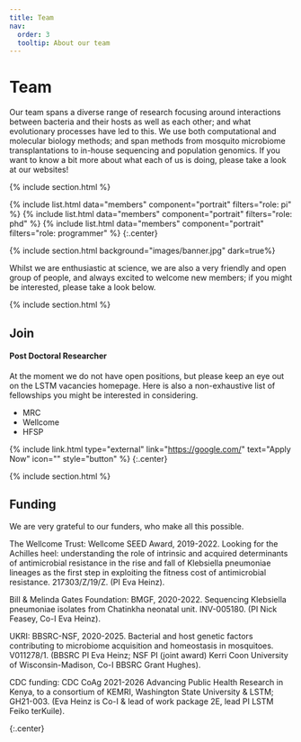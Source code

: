 ```yaml
---
title: Team
nav:
  order: 3
  tooltip: About our team
---
```


# <i class="fas fa-users"></i>Team

Our team spans a diverse range of research focusing around interactions between bacteria and their hosts as well as each other; and what evolutionary processes have led to this.
We use both computational and molecular biology methods; and span methods from mosquito microbiome transplantations to in-house sequencing and population genomics.
If you want to know a bit more about what each of us is doing, please take a look at our websites!

{% include section.html %}

{%
  include list.html
  data="members"
  component="portrait"
  filters="role: pi"
%}
{%
  include list.html
  data="members"
  component="portrait"
  filters="role: phd"
%}
{%
  include list.html
  data="members"
  component="portrait"
  filters="role: programmer"
%}
{:.center}

{% include section.html background="images/banner.jpg" dark=true%}

Whilst we are enthusiastic at science, we are also a very friendly and open group of people, and always excited to welcome new members; if you might be interested, please take a look below.

{% include section.html %}

## Join

#### Post Doctoral Researcher

At the moment we do not have open positions, but please keep an eye out on the LSTM vacancies homepage. Here is also a non-exhaustive list of fellowships you might be interested in considering.

- MRC
- Wellcome
- HFSP

{% include link.html type="external" link="https://google.com/" text="Apply Now" icon="" style="button" %}
{:.center}

{% include section.html %}

## Funding

We are very grateful to our funders, who make all this possible. 

The Wellcome Trust: Wellcome SEED Award, 2019-2022. Looking for the Achilles heel: understanding the role of intrinsic and acquired determinants of antimicrobial resistance in the rise and fall of Klebsiella pneumoniae lineages as the first step in exploiting the fitness cost of antimicrobial resistance. 217303/Z/19/Z. (PI Eva Heinz).

Bill & Melinda Gates Foundation: BMGF, 2020-2022. Sequencing Klebsiella pneumoniae isolates from Chatinkha neonatal unit. INV-005180. (PI Nick Feasey, Co-I Eva Heinz).

UKRI: BBSRC-NSF, 2020-2025. Bacterial and host genetic factors contributing to microbiome acquisition and homeostasis in mosquitoes. V011278/1. (BBSRC PI Eva Heinz; NSF PI (joint award) Kerri Coon University of Wisconsin-Madison, Co-I BBSRC Grant Hughes).

CDC funding: CDC CoAg 2021-2026 Advancing Public Health Research in Kenya, to a consortium of KEMRI, Washington State University & LSTM; GH21-003. (Eva Heinz is Co-I & lead of work package 2E, lead PI LSTM Feiko terKuile). 

{:.center}

